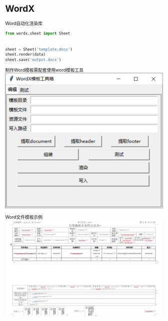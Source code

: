 # WordX
Word自动化渲染库  
```python
from wordx.sheet import Sheet 


sheet = Sheet('template.docx')
sheet.render(data)
sheet.save('output.docx')
```
制作Word模板需配套使用word模板工具   
![Word模板工具箱](https://raw.githubusercontent.com/inspirare6/wordx/master/img/wordx-tool.png)

Word文件模板示例   
![Word模板示例](https://raw.githubusercontent.com/inspirare6/wordx/master/img/word-template.png)


